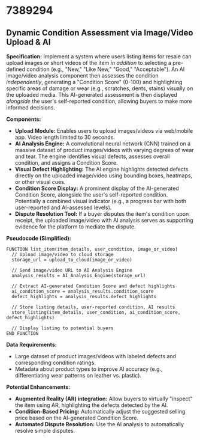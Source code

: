 # 7389294

## Dynamic Condition Assessment via Image/Video Upload & AI

**Specification:** Implement a system where users listing items for resale can upload images or short videos of the item *in addition* to selecting a pre-defined condition (e.g., "New," "Like New," "Good," "Acceptable"). An AI image/video analysis component then assesses the condition *independently*, generating a "Condition Score" (0-100) and highlighting specific areas of damage or wear (e.g., scratches, dents, stains) visually on the uploaded media. This AI-generated assessment is then displayed *alongside* the user's self-reported condition, allowing buyers to make more informed decisions.

**Components:**

*   **Upload Module:** Enables users to upload images/videos via web/mobile app. Video length limited to 30 seconds.
*   **AI Analysis Engine:**  A convolutional neural network (CNN) trained on a massive dataset of product images/videos with varying degrees of wear and tear.  The engine identifies visual defects, assesses overall condition, and assigns a Condition Score.
*   **Visual Defect Highlighting:** The AI engine highlights detected defects directly on the uploaded image/video using bounding boxes, heatmaps, or other visual cues.
*   **Condition Score Display:**  A prominent display of the AI-generated Condition Score, alongside the user's self-reported condition.  Potentially a combined visual indicator (e.g., a progress bar with both user-reported and AI-assessed levels).
*   **Dispute Resolution Tool:**  If a buyer disputes the item's condition upon receipt, the uploaded image/video with AI analysis serves as supporting evidence for the platform to mediate the dispute.

**Pseudocode (Simplified):**

```
FUNCTION list_item(item_details, user_condition, image_or_video)
  // Upload image/video to cloud storage
  storage_url = upload_to_cloud(image_or_video)

  // Send image/video URL to AI Analysis Engine
  analysis_results = AI_Analysis_Engine(storage_url)

  // Extract AI-generated Condition Score and defect highlights
  ai_condition_score = analysis_results.condition_score
  defect_highlights = analysis_results.defect_highlights

  // Store listing details, user-reported condition, AI results
  store_listing(item_details, user_condition, ai_condition_score, defect_highlights)

  // Display listing to potential buyers
END FUNCTION
```

**Data Requirements:**

*   Large dataset of product images/videos with labeled defects and corresponding condition ratings.
*   Metadata about product types to improve AI accuracy (e.g., differentiating wear patterns on leather vs. plastic).

**Potential Enhancements:**

*   **Augmented Reality (AR) integration:** Allow buyers to virtually "inspect" the item using AR, highlighting the defects detected by the AI.
*   **Condition-Based Pricing:**  Automatically adjust the suggested selling price based on the AI-generated Condition Score.
*   **Automated Dispute Resolution:**  Use the AI analysis to automatically resolve simple disputes.